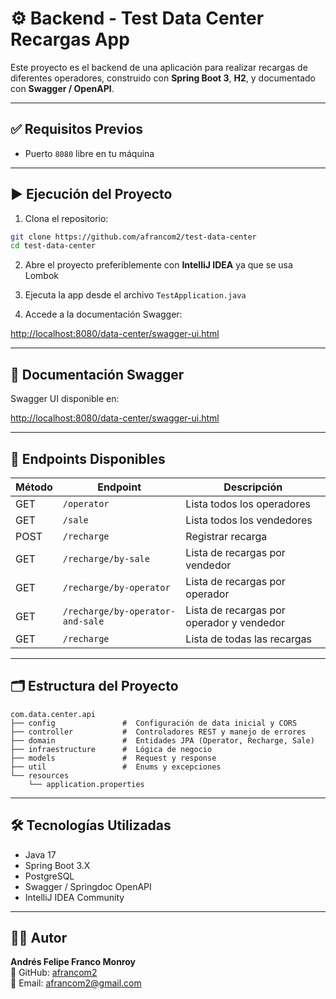 # ⚙️ Backend - Test Data Center Recargas App

Este proyecto es el backend de una aplicación para realizar recargas de diferentes operadores, construido con **Spring Boot 3**, **H2**, y documentado con **Swagger / OpenAPI**.

---

## ✅ Requisitos Previos

- Puerto `8080` libre en tu máquina

---

## ▶️ Ejecución del Proyecto

1.  Clona el repositorio:

   ```bash
   git clone https://github.com/afrancom2/test-data-center
   cd test-data-center
   ```

2.  Abre el proyecto preferiblemente con **IntelliJ IDEA** ya que se usa Lombok

3.  Ejecuta la app desde el archivo `TestApplication.java`

4.  Accede a la documentación Swagger:

   [http://localhost:8080/data-center/swagger-ui.html](http://localhost:8080/data-center/swagger-ui.html)

---

## 📄 Documentación Swagger

 Swagger UI disponible en:

[http://localhost:8080/data-center/swagger-ui.html](http://localhost:8080/data-center/swagger-ui.html)

---

## 🔗 Endpoints Disponibles

|  Método  |  Endpoint                          |  Descripción                                |
|----------|------------------------------------|---------------------------------------------|
| GET      | `/operator`                        | Lista todos los operadores                  |
| GET      | `/sale`                            | Lista todos los vendedores                  |
| POST     | `/recharge`                        | Registrar recarga                           |
| GET      | `/recharge/by-sale`                | Lista de recargas por vendedor              |
| GET      | `/recharge/by-operator`            | Lista de recargas por operador              |
| GET      | `/recharge/by-operator-and-sale`   | Lista de recargas por operador y vendedor   |
| GET      | `/recharge`                        | Lista de todas las recargas                 |

---

## 🗂️ Estructura del Proyecto

```
com.data.center.api
├── config               #  Configuración de data inicial y CORS
├── controller           #  Controladores REST y manejo de errores
├── domain               #  Entidades JPA (Operator, Recharge, Sale)
├── infraestructure      #  Lógica de negocio
├── models               #  Request y response
├── util                 #  Enums y excepciones
└── resources
    └── application.properties
```

---

## 🛠️ Tecnologías Utilizadas

-  Java 17  
-  Spring Boot 3.X  
-  PostgreSQL  
-  Swagger / Springdoc OpenAPI  
-  IntelliJ IDEA Community  

---

## 👨‍💻 Autor

**Andrés Felipe Franco Monroy**  
🔗 GitHub: [afrancom2](https://github.com/afrancom2)  
📧 Email: afrancom2@gmail.com
